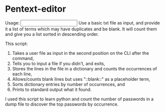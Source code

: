 # Pentext-editor
Usage: <command> <input file>
Use a basic txt file as input,
and provide it a list of terms which may have duplicates and be blank.
It will count them and give you a list sorted in descending order.

This script:
1. Takes a user file as input in the second position on the CLI after the command,
2. Tells you to input a file if you didn't, and exits,
3. Stores the lines in the file in a dictionary and counts the occurrences of each line,
4. Allows/counts blank lines but uses "::blank::" as a placeholder term,
5. Sorts dictionary entries by number of occurrences, and
6. Prints to standard output what it found.

I used this script to learn python and
count the number of passwords in a dump
file to discover the top passwords by occurrence.
